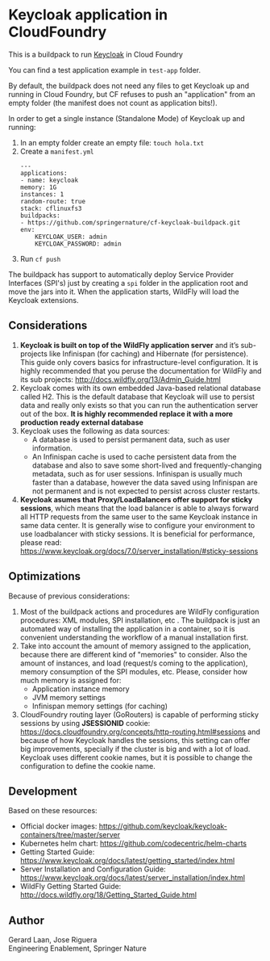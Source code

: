 # Keycloak application in CloudFoundry

This is a buildpack to run [Keycloak](https://www.keycloak.org) in
Cloud Foundry

You can find a test application example in `test-app` folder.

By default, the buildpack does not need any files to get Keycloak
up and running in Cloud Foundry, but CF refuses to push an 
"application" from an empty folder (the manifest does not count
as application bits!).

In order to get a single instance (Standalone Mode) of Keycloak up and running:

1. In an empty folder create an empty file: `touch hola.txt`
2. Create a `manifest.yml`
    ```
    ---
    applications:
    - name: keycloak
    memory: 1G
    instances: 1
    random-route: true
    stack: cflinuxfs3
    buildpacks:
    - https://github.com/springernature/cf-keycloak-buildpack.git
    env:
        KEYCLOAK_USER: admin
        KEYCLOAK_PASSWORD: admin
    ```
3. Run `cf push`


The buildpack has support to automatically deploy Service Provider Interfaces (SPI's)
just by creating a `spi` folder in the application root and move the jars into it.
When the application starts, WildFly will load the Keycloak extensions.

## Considerations

1. **Keycloak is built on top of the WildFly application server** and it’s sub-projects
like Infinispan (for caching) and Hibernate (for persistence). This guide only
covers basics for infrastructure-level configuration. It is highly recommended
that you peruse the documentation for WildFly and its sub projects: http://docs.wildfly.org/13/Admin_Guide.html
2. Keycloak comes with its own embedded Java-based relational database called H2. 
This is the default database that Keycloak will use to persist data and really
only exists so that you can run the authentication server out of the box. 
**It is highly recommended replace it with a more production ready external database**
3. Keycloak uses the following as data sources:
   * A database is used to persist permanent data, such as user information.
   * An Infinispan cache is used to cache persistent data from the database and
     also to save some short-lived and frequently-changing metadata, such as for
     user sessions. Infinispan is usually much faster than a database, however the
     data saved using Infinispan are not permanent and is not expected to persist
     across cluster restarts.
4. **Keycloak asumes that Proxy/LoadBalancers offer support for sticky sessions**, 
which means that the load balancer is able to always forward all HTTP requests
from the same user to the same Keycloak instance in same data center.
It is generally wise to configure your environment to use loadbalancer with
sticky sessions. It is beneficial for performance, please read:
https://www.keycloak.org/docs/7.0/server_installation/#sticky-sessions


## Optimizations

Because of previous considerations:

1. Most of the buildpack actions and procedures are WildFly configuration procedures:
   XML modules, SPI installation, etc . The buildpack is just an automated way of
   installing the application in a container, so it is convenient understanding
   the workflow of a manual installation first.
2. Take into account the amount of memory assigned to the application, because
   there are different kind of "memories" to consider. Also the amount of instances,
   and load (request/s coming to the application), memory consumption of the SPI modules,
   etc. Please, consider how much memory is assigned for:
   * Application instance memory
   * JVM memory settings
   * Infinispan memory settings (for caching)
3. CloudFoundry routing layer (GoRouters) is capable of performing sticky sessions
   by using **JSESSIONID** cookie: https://docs.cloudfoundry.org/concepts/http-routing.html#sessions
   and because of how Keycloak handles the sessions, this setting can
   offer big improvements, specially if the cluster is big and with a lot of load.
   Keycloak uses different cookie names, but it is possible to change the configuration
   to define the cookie name.


## Development

Based on these resources:

* Official docker images: https://github.com/keycloak/keycloak-containers/tree/master/server
* Kubernetes helm chart: https://github.com/codecentric/helm-charts
* Getting Started Guide: https://www.keycloak.org/docs/latest/getting_started/index.html
* Server Installation and Configuration Guide: https://www.keycloak.org/docs/latest/server_installation/index.html
* WildFly Getting Started Guide: http://docs.wildfly.org/18/Getting_Started_Guide.html


## Author

Gerard Laan, Jose Riguera  
Engineering Enablement, Springer Nature
